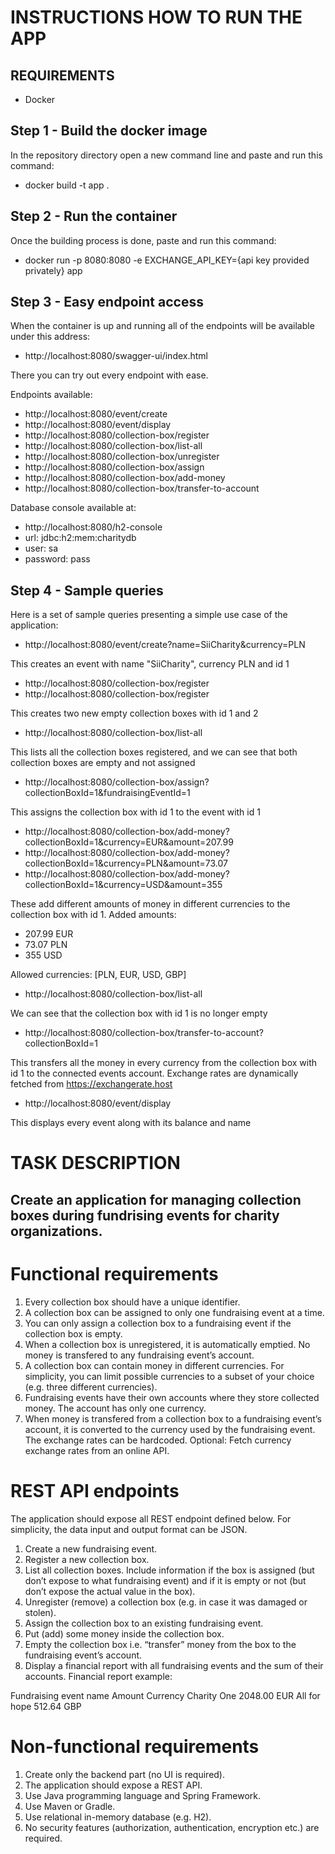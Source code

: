 # INSTRUCTIONS HOW TO RUN THE APP

## REQUIREMENTS
- Docker

## Step 1 - Build the docker image
In the repository directory open a new command line and paste and run this command:
- docker build -t app .

## Step 2 - Run the container
Once the building process is done, paste and run this command:
- docker run -p 8080:8080 -e EXCHANGE_API_KEY={api key provided privately} app

## Step 3 - Easy endpoint access
When the container is up and running all of the endpoints will be available under this address:
- http://localhost:8080/swagger-ui/index.html

There you can try out every endpoint with ease.

Endpoints available:
- http://localhost:8080/event/create
- http://localhost:8080/event/display
- http://localhost:8080/collection-box/register
- http://localhost:8080/collection-box/list-all
- http://localhost:8080/collection-box/unregister
- http://localhost:8080/collection-box/assign
- http://localhost:8080/collection-box/add-money
- http://localhost:8080/collection-box/transfer-to-account

Database console available at:
- http://localhost:8080/h2-console
- url: jdbc:h2:mem:charitydb
- user: sa
- password: pass

## Step 4 - Sample queries
Here is a set of sample queries presenting a simple use case of the application:
- http://localhost:8080/event/create?name=SiiCharity&currency=PLN

This creates an event with name "SiiCharity", currency PLN and id 1
- http://localhost:8080/collection-box/register
- http://localhost:8080/collection-box/register

This creates two new empty collection boxes with id 1 and 2
- http://localhost:8080/collection-box/list-all

This lists all the collection boxes registered, and we can see that both collection boxes are empty and not assigned
- http://localhost:8080/collection-box/assign?collectionBoxId=1&fundraisingEventId=1

This assigns the collection box with id 1 to the event with id 1
- http://localhost:8080/collection-box/add-money?collectionBoxId=1&currency=EUR&amount=207.99
- http://localhost:8080/collection-box/add-money?collectionBoxId=1&currency=PLN&amount=73.07
- http://localhost:8080/collection-box/add-money?collectionBoxId=1&currency=USD&amount=355

These add different amounts of money in different currencies to the collection box with id 1. Added amounts:
- 207.99 EUR
- 73.07 PLN
- 355 USD

Allowed currencies: [PLN, EUR, USD, GBP]

- http://localhost:8080/collection-box/list-all

We can see that the collection box with id 1 is no longer empty
- http://localhost:8080/collection-box/transfer-to-account?collectionBoxId=1

This transfers all the money in every currency from the collection box with id 1 to the connected events account. Exchange rates are dynamically fetched from https://exchangerate.host
- http://localhost:8080/event/display

This displays every event along with its balance and name

# TASK DESCRIPTION

## Create an application for managing collection boxes during fundrising events for charity organizations.

# Functional requirements
1. Every collection box should have a unique identifier.
2. A collection box can be assigned to only one fundraising event at a time.
3. You can only assign a collection box to a fundraising event if the collection box is empty.
4. When a collection box is unregistered, it is automatically emptied. No money is transfered to any
fundraising event’s account.
5. A collection box can contain money in different currencies. For simplicity, you can limit possible
currencies to a subset of your choice (e.g. three different currencies).
6. Fundraising events have their own accounts where they store collected money. The account has
only one currency.
7. When money is transfered from a collection box to a fundraising event’s account, it is converted
to the currency used by the fundraising event. The exchange rates can be hardcoded.
Optional: Fetch currency exchange rates from an online API.

# REST API endpoints
The application should expose all REST endpoint defined below. For simplicity, the data input and
output format can be JSON.
1. Create a new fundraising event.
2. Register a new collection box.
3. List all collection boxes. Include information if the box is assigned (but don’t expose to what
fundraising event) and if it is empty or not (but don’t expose the actual value in the box).
4. Unregister (remove) a collection box (e.g. in case it was damaged or stolen).
5. Assign the collection box to an existing fundraising event.
6. Put (add) some money inside the collection box.
7. Empty the collection box i.e. “transfer” money from the box to the fundraising event’s account.
8. Display a financial report with all fundraising events and the sum of their accounts.
Financial report example:

Fundraising event name Amount Currency
Charity One 2048.00 EUR
All for hope 512.64 GBP

# Non-functional requirements
1. Create only the backend part (no UI is required).
2. The application should expose a REST API.
3. Use Java programming language and Spring Framework.
4. Use Maven or Gradle.
5. Use relational in-memory database (e.g. H2).
6. No security features (authorization, authentication, encryption etc.) are required.
